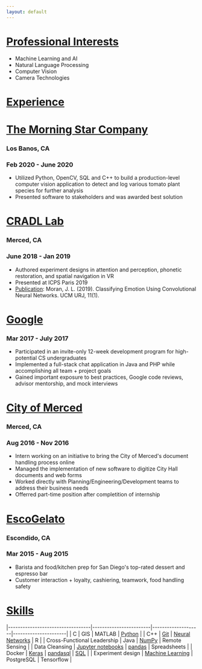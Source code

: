 ```yaml
---
layout: default
---
```

# <ins> Professional Interests </ins>
*   Machine Learning and AI
*   Natural Language Processing
*   Computer Vision
*   Camera Technologies

# <ins> Experience </ins>

# [The Morning Star Company](https://www.morningstarco.com)
### Los Banos, CA
### Feb 2020 - June 2020
*   Utilized Python, OpenCV, SQL and C++ to build a production-level computer vision application to detect and log various tomato plant species for further analysis
*   Presented software to stakeholders and was awarded best solution

# [CRADL Lab](https://faculty.ucmerced.edu/jgilger/about/index.html)
### Merced, CA
### June 2018 - Jan 2019
*   Authored experiment designs in attention and perception, phonetic restoration, and spatial navigation in VR
*   Presented at ICPS Paris 2019
*   <ins>Publication</ins>: Moran, J. L. (2019). Classifying Emotion Using Convolutional Neural Networks. UCM URJ, 11(1).

# [Google](https://careers.google.com)
### Mar 2017 - July 2017
*   Participated in an invite-only 12-week development program for high-potential CS undergraduates
*   Implemented a full-stack chat application in Java and PHP while accomplishing all team + project goals
*   Gained important exposure to best practices, Google code reviews, advisor mentorship, and mock interviews

# [City of Merced](https://www.cityofmerced.org/)
### Merced, CA
### Aug 2016 - Nov 2016
*   Intern working on an initiative to bring the City of Merced's document handling process online
*   Managed the implementation of new software to digitize City Hall documents and web forms
*   Worked directly with Planning/Engineering/Development teams to address their business needs
*   Offerred part-time position after completition of internship

# [EscoGelato](https://escogelato.com)
### Escondido, CA
### Mar 2015 - Aug 2015
*   Barista and food/kitchen prep for San Diego's top-rated dessert and espresso bar
*   Customer interaction + loyalty, cashiering, teamwork, food handling safety

# <ins> Skills </ins>

|----------------------------------|------------------------|--------------------|----------------------|
| C                                            | GIS                          | MATLAB             | [Python](https://jonathanlmoran.com/tag/python)                   |
| C++                                        | [Git](https://github.com/jonathanloganmoran)                           | [Neural Networks](/tag/neural-networks) | R                           |
| Cross-Functional Leadership | Java                        | [NumPy](/tag/numpy)                | Remote Sensing   |
| Data Cleansing                       | [Jupyter notebooks](/tag/ipynb) | [pandas](/tag/pandas)                | Spreadsheets        |
| Docker                                    | [Keras](/tag/keras)                      | [pandasql](/tag/pandasql)             | [SQL](/tag/SQL)                       |
| Experiment design                 | [Machine Learning](/tag/machine-learning)   | PostgreSQL         | Tensorflow            |
